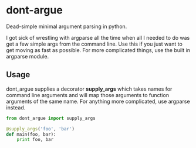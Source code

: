 # dont-argue
Dead-simple minimal argument parsing in python.

I got sick of wrestling with argparse all the time when all I needed to do was
get a few simple args from the command line. Use this if you just want to get
moving as fast as possible. For more complicated things, use the built in
argparse module.

## Usage

dont_argue supplies a decorator **supply_args** which takes names for command
line arguments and will map those arguments to function arguments of the same
name. For anything more complicated, use argparse instead.
```python
from dont_argue import supply_args

@supply_args('foo', 'bar')
def main(foo, bar):
    print foo, bar
```
